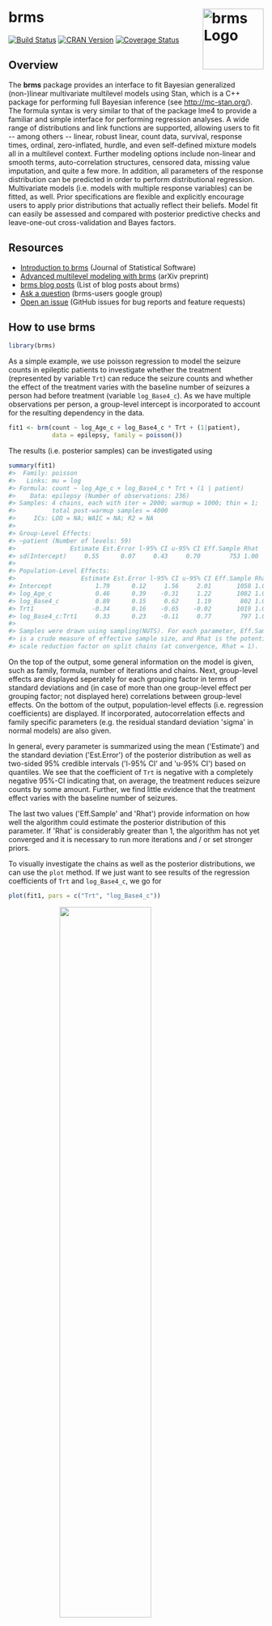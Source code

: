 <!-- README.md is generated from README.Rmd. Please edit that file -->
brms <img src="man/figures/brms.png" align="right" width = 120 alt="brms Logo"/>
================================================================================

[![Build Status](https://travis-ci.org/paul-buerkner/brms.svg?branch=master)](https://travis-ci.org/paul-buerkner/brms) [![CRAN Version](http://www.r-pkg.org/badges/version/brms)](https://cran.r-project.org/package=brms) [![Coverage Status](https://codecov.io/github/paul-buerkner/brms/coverage.svg?branch=master)](https://codecov.io/github/paul-buerkner/brms?branch=master)

Overview
--------

The **brms** package provides an interface to fit Bayesian generalized (non-)linear multivariate multilevel models using Stan, which is a C++ package for performing full Bayesian inference (see <http://mc-stan.org/>). The formula syntax is very similar to that of the package lme4 to provide a familiar and simple interface for performing regression analyses. A wide range of distributions and link functions are supported, allowing users to fit -- among others -- linear, robust linear, count data, survival, response times, ordinal, zero-inflated, hurdle, and even self-defined mixture models all in a multilevel context. Further modeling options include non-linear and smooth terms, auto-correlation structures, censored data, missing value imputation, and quite a few more. In addition, all parameters of the response distribution can be predicted in order to perform distributional regression. Multivariate models (i.e. models with multiple response variables) can be fitted, as well. Prior specifications are flexible and explicitly encourage users to apply prior distributions that actually reflect their beliefs. Model fit can easily be assessed and compared with posterior predictive checks and leave-one-out cross-validation and Bayes factors.

Resources
---------

-   [Introduction to brms](https://www.jstatsoft.org/article/view/v080i01) (Journal of Statistical Software)
-   [Advanced multilevel modeling with brms](https://arxiv.org/abs/1705.11123) (arXiv preprint)
-   [brms blog posts](https://paul-buerkner.github.io/blog/old-brms-blogposts/) (List of blog posts about brms)
-   [Ask a question](https://groups.google.com/forum/#!forum/brms-users) (brms-users google group)
-   [Open an issue](https://github.com/paul-buerkner/brms/issues) (GitHub issues for bug reports and feature requests)

How to use brms
---------------

``` r
library(brms)
```

As a simple example, we use poisson regression to model the seizure counts in epileptic patients to investigate whether the treatment (represented by variable `Trt`) can reduce the seizure counts and whether the effect of the treatment varies with the baseline number of seizures a person had before treatment (variable `log_Base4_c`). As we have multiple observations per person, a group-level intercept is incorporated to account for the resulting dependency in the data.

``` r
fit1 <- brm(count ~ log_Age_c + log_Base4_c * Trt + (1|patient), 
            data = epilepsy, family = poisson())
```

The results (i.e. posterior samples) can be investigated using

``` r
summary(fit1) 
#>  Family: poisson 
#>   Links: mu = log 
#> Formula: count ~ log_Age_c + log_Base4_c * Trt + (1 | patient) 
#>    Data: epilepsy (Number of observations: 236) 
#> Samples: 4 chains, each with iter = 2000; warmup = 1000; thin = 1; 
#>          total post-warmup samples = 4000
#>     ICs: LOO = NA; WAIC = NA; R2 = NA
#>  
#> Group-Level Effects: 
#> ~patient (Number of levels: 59) 
#>               Estimate Est.Error l-95% CI u-95% CI Eff.Sample Rhat
#> sd(Intercept)     0.55      0.07     0.43     0.70        753 1.00
#> 
#> Population-Level Effects: 
#>                  Estimate Est.Error l-95% CI u-95% CI Eff.Sample Rhat
#> Intercept            1.79      0.12     1.56     2.01       1058 1.00
#> log_Age_c            0.46      0.39    -0.31     1.22       1082 1.00
#> log_Base4_c          0.89      0.15     0.62     1.19        802 1.00
#> Trt1                -0.34      0.16    -0.65    -0.02       1019 1.00
#> log_Base4_c:Trt1     0.33      0.23    -0.11     0.77        797 1.00
#> 
#> Samples were drawn using sampling(NUTS). For each parameter, Eff.Sample 
#> is a crude measure of effective sample size, and Rhat is the potential 
#> scale reduction factor on split chains (at convergence, Rhat = 1).
```

On the top of the output, some general information on the model is given, such as family, formula, number of iterations and chains. Next, group-level effects are displayed seperately for each grouping factor in terms of standard deviations and (in case of more than one group-level effect per grouping factor; not displayed here) correlations between group-level effects. On the bottom of the output, population-level effects (i.e. regression coefficients) are displayed. If incorporated, autocorrelation effects and family specific parameters (e.g. the residual standard deviation 'sigma' in normal models) are also given.

In general, every parameter is summarized using the mean ('Estimate') and the standard deviation ('Est.Error') of the posterior distribution as well as two-sided 95% credible intervals ('l-95% CI' and 'u-95% CI') based on quantiles. We see that the coefficient of `Trt` is negative with a completely negative 95%-CI indicating that, on average, the treatment reduces seizure counts by some amount. Further, we find little evidence that the treatment effect varies with the baseline number of seizures.

The last two values ('Eff.Sample' and 'Rhat') provide information on how well the algorithm could estimate the posterior distribution of this parameter. If 'Rhat' is considerably greater than 1, the algorithm has not yet converged and it is necessary to run more iterations and / or set stronger priors.

To visually investigate the chains as well as the posterior distributions, we can use the `plot` method. If we just want to see results of the regression coefficients of `Trt` and `log_Base4_c`, we go for

``` r
plot(fit1, pars = c("Trt", "log_Base4_c")) 
```

<img src="man/figures/README-plot-1.png" width="60%" style="display: block; margin: auto;" />

A more detailed investigation can be performed by running `launch_shinystan(fit1)`. To better understand the relationship of the predictors with the response, I recommend the `marginal_effects` method:

``` r
plot(marginal_effects(fit1, effects = "log_Base4_c:Trt"))
```

<img src="man/figures/README-marginal_effects-1.png" width="60%" style="display: block; margin: auto;" />

This method uses some prediction functionality behind the scenes, which can also be called directly. Suppose that we want to predict responses (i.e. seizure counts) of a person in the treatment group (`Trt = 1`) and in the control group (`Trt = 0`) with average age and average number of previous seizures. Than we can use

``` r
newdata <- data.frame(Trt = c(0, 1), log_Age_c = 0, log_Base4_c = 0)
predict(fit1, newdata = newdata, re_formula = NA)
#>      Estimate Est.Error 2.5%ile 97.5%ile
#> [1,]  6.05725  2.559416       2       12
#> [2,]  4.28025  2.118686       1        9
```

We need to set `re_formula = NA` in order not to condition of the group-level effects. While the `predict` method returns predictions of the responses, the `fitted` method returns predictions of the regression line.

``` r
fitted(fit1, newdata = newdata, re_formula = NA)
#>      Estimate Est.Error  2.5%ile 97.5%ile
#> [1,] 6.034123 0.7020864 4.759135 7.475358
#> [2,] 4.298426 0.4773137 3.425940 5.300204
```

Both methods return the same etimate (up to random error), while the latter has smaller variance, because the uncertainty in the regression line is smaller than the uncertainty in each response. If we want to predict values of the original data, we can just leave the `newdata` argument empty.

Suppose, we want to investigate whether there is overdispersion in the model, that is residual variation not accounted for by the response distribution. For this purpose, we include a second group-level intercept that captures possible overdispersion.

``` r
fit2 <- brm(count ~ log_Age_c + log_Base4_c * Trt + (1|patient) + (1|obs), 
            data = epilepsy, family = poisson())
```

We can then go ahead and compare both models via approximate leave-one-out cross-validation.

``` r
LOO(fit1, fit2)
#>               LOOIC    SE
#> fit1        1347.64 75.25
#> fit2        1193.43 28.03
#> fit1 - fit2  154.21 56.89
```

Since smaller `LOOIC` values indicate better fit, we see that the model accounting for overdispersion fits substantially better. The post-processing methods we have shown so far are just the tip of the iceberg. For a full list of methods to apply on fitted model objects, type `methods(class = "brmsfit")`.

FAQ
---

### I am new to brms. Where can I start?

Detailed instructions and case studies are given in the package's extensive vignettes. See `vignette(package = "brms")` for an overview. For documentation on formula syntax, families, and prior distributions see `help("brm")`.

### How do I install brms?

To install the latest release version from CRAN use

``` r
install.packages("brms")
```

The current developmental version can be downloaded from github via

``` r
if (!require("devtools")) {
  install.packages("devtools")
}
devtools::install_github("paul-buerkner/brms", dependencies = TRUE)
```

Because brms is based on Stan, a C++ compiler is required. The program Rtools (available on <https://cran.r-project.org/bin/windows/Rtools/>) comes with a C++ compiler for Windows. On Mac, you should install Xcode. For further instructions on how to get the compilers running, see the prerequisites section on <https://github.com/stan-dev/rstan/wiki/RStan-Getting-Started>.

### Where do I ask questions, propose a new feature, or report a bug?

Questions can be asked on the [brms-users](https://groups.google.com/forum/#!forum/brms-users) google group. To propose a new feature or report a bug, please open an issue on [GitHub](https://github.com/paul-buerkner/brms).

### How can I extract the generated Stan code?

If you have already fitted a model, just apply the `stancode` method on the fitted model object. If you just want to generate the Stan code without any model fitting, use the `make_stancode` function.

### Can I avoid compiling models?

When you fit your model for the first time with brms, there is currently no way to avoid compilation. However, if you have already fitted your model and want to run it again, for instance with more samples, you can do this without recompilation by using the `update` method. For more details see `help("update.brmsfit")`.

### What is the difference between brms and rstanarm?

The rstanarm R package is similar to brms in that also allows to fit regression models using Stan for the backend estimation. Contrary to brms, rstanarm comes with precompiled code to save the compilation time (and the need for a C++ compiler) when fitting a model. However, as brms generates its Stan code on the fly, it offers much more flexibility in model specification than rstanarm. Also, multilevel models are currently fitted a bit more efficiently in brms. For a detailed comparison of brms with other common R packages implementing multilevel models, see `vignette("brms_multilevel")`.
